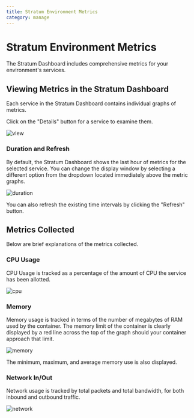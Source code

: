 ```yaml
---
title: Stratum Environment Metrics
category: manage
---
```


# Stratum Environment Metrics
The Stratum Dashboard includes comprehensive metrics for your environment's services.

## Viewing Metrics in the Stratum Dashboard

Each service in the Stratum Dashboard contains individual graphs of metrics.

Click on the "Details" button for a service to examine them.

![view](images/view_details.png)

### Duration and Refresh
By default, the Stratum Dashboard shows the last hour of metrics for the selected service. You can change the display window by selecting a different option from the dropdown located immediately above the metric graphs.

![duration](images/metrics_duration.png)

You can also refresh the existing time intervals by clicking the "Refresh" button.

## Metrics Collected
Below are brief explanations of the metrics collected.

### CPU Usage
CPU Usage is tracked as a percentage of the amount of CPU the service has been allotted.

![cpu](images/metrics_cpu.png)

### Memory
Memory usage is tracked in terms of the number of megabytes of RAM used by the container. The memory limit of the container is clearly displayed by a red line across the top of the graph should your container approach that limit.

![memory](images/metrics_memory.png)

The minimum, maximum, and average memory use is also displayed.

### Network In/Out

Network usage is tracked by total packets and total bandwidth, for both inbound and outbound traffic.

![network](images/metrics_network.png)
